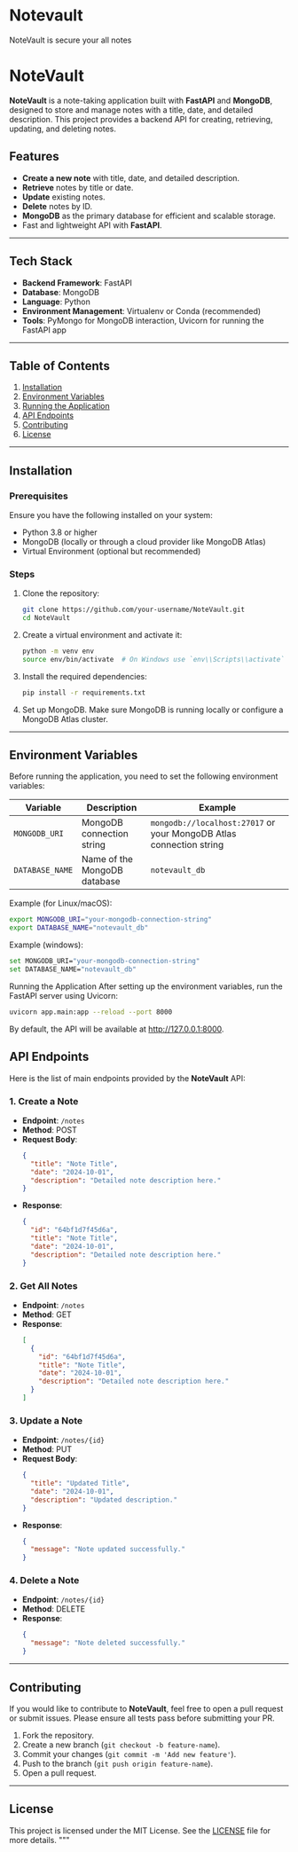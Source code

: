 # Notevault
NoteVault is secure your all notes

# **NoteVault**

**NoteVault** is a note-taking application built with **FastAPI** and **MongoDB**, designed to store and manage notes with a title, date, and detailed description. This project provides a backend API for creating, retrieving, updating, and deleting notes.

## Features
- **Create a new note** with title, date, and detailed description.
- **Retrieve** notes by title or date.
- **Update** existing notes.
- **Delete** notes by ID.
- **MongoDB** as the primary database for efficient and scalable storage.
- Fast and lightweight API with **FastAPI**.

---

## Tech Stack
- **Backend Framework**: FastAPI
- **Database**: MongoDB
- **Language**: Python
- **Environment Management**: Virtualenv or Conda (recommended)
- **Tools**: PyMongo for MongoDB interaction, Uvicorn for running the FastAPI app

---

## Table of Contents
1. [Installation](#installation)
2. [Environment Variables](#environment-variables)
3. [Running the Application](#running-the-application)
4. [API Endpoints](#api-endpoints)
5. [Contributing](#contributing)
6. [License](#license)

---

## Installation

### Prerequisites
Ensure you have the following installed on your system:
- Python 3.8 or higher
- MongoDB (locally or through a cloud provider like MongoDB Atlas)
- Virtual Environment (optional but recommended)

### Steps
1. Clone the repository:
    ```bash
    git clone https://github.com/your-username/NoteVault.git
    cd NoteVault
    ```

2. Create a virtual environment and activate it:
    ```bash
    python -m venv env
    source env/bin/activate  # On Windows use `env\\Scripts\\activate`
    ```

3. Install the required dependencies:
    ```bash
    pip install -r requirements.txt
    ```

4. Set up MongoDB. Make sure MongoDB is running locally or configure a MongoDB Atlas cluster.

---

## Environment Variables

Before running the application, you need to set the following environment variables:

| Variable | Description | Example |
| -------- | ----------- | ------- |
| `MONGODB_URI` | MongoDB connection string | `mongodb://localhost:27017` or your MongoDB Atlas connection string |
| `DATABASE_NAME` | Name of the MongoDB database | `notevault_db` |

Example (for Linux/macOS):
```bash
export MONGODB_URI="your-mongodb-connection-string"
export DATABASE_NAME="notevault_db"
```

Example (windows):
```bash
set MONGODB_URI="your-mongodb-connection-string"
set DATABASE_NAME="notevault_db"
```

Running the Application
After setting up the environment variables, run the FastAPI server using Uvicorn:
```bash
uvicorn app.main:app --reload --port 8000
```
By default, the API will be available at http://127.0.0.1:8000.

## API Endpoints

Here is the list of main endpoints provided by the **NoteVault** API:

### 1. **Create a Note**
- **Endpoint**: `/notes`
- **Method**: POST
- **Request Body**:
    ```json
    {
      "title": "Note Title",
      "date": "2024-10-01",
      "description": "Detailed note description here."
    }
    ```
- **Response**: 
    ```json
    {
      "id": "64bf1d7f45d6a",
      "title": "Note Title",
      "date": "2024-10-01",
      "description": "Detailed note description here."
    }
    ```

### 2. **Get All Notes**
- **Endpoint**: `/notes`
- **Method**: GET
- **Response**:
    ```json
    [
      {
        "id": "64bf1d7f45d6a",
        "title": "Note Title",
        "date": "2024-10-01",
        "description": "Detailed note description here."
      }
    ]
    ```

### 3. **Update a Note**
- **Endpoint**: `/notes/{id}`
- **Method**: PUT
- **Request Body**:
    ```json
    {
      "title": "Updated Title",
      "date": "2024-10-01",
      "description": "Updated description."
    }
    ```
- **Response**:
    ```json
    {
      "message": "Note updated successfully."
    }
    ```

### 4. **Delete a Note**
- **Endpoint**: `/notes/{id}`
- **Method**: DELETE
- **Response**:
    ```json
    {
      "message": "Note deleted successfully."
    }
    ```

---

## Contributing

If you would like to contribute to **NoteVault**, feel free to open a pull request or submit issues. Please ensure all tests pass before submitting your PR.

1. Fork the repository.
2. Create a new branch (`git checkout -b feature-name`).
3. Commit your changes (`git commit -m 'Add new feature'`).
4. Push to the branch (`git push origin feature-name`).
5. Open a pull request.

---

## License

This project is licensed under the MIT License. See the [LICENSE](LICENSE) file for more details.
"""
